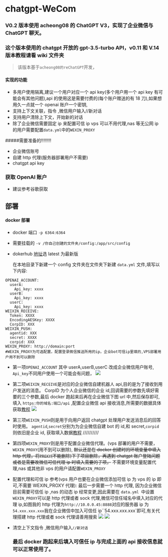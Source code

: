 # chatgpt-WeCom

### V0.2 版本使用 acheong08 的 ChatGPT V3，实现了企业微信与 ChatGPT 聊天。

### 这个版本使用的 chatgpt 开放的 gpt-3.5-turbo API，v0.11 和 V.14 版本教程请看 wiki 文件夹

> 该版本基于`acheong08的reChatGPT`开发，

#### 实现的功能

- 多用户使用隔离,建议一个用户对应一个 api key(多个用户用一个 api key 有可能会有其他问题),api 的使用这是需要付费的(每个账户赠送的有 18 刀),如果想用久一点就一个 openai 账户一个密钥,
- 支持上下文关联，指令 ,微信用户输入//新对话
- 支持用户清除上下文，开始新的对话
- 除了企业微信需要固定 ip 来配置可信 ip vps 可以不用代理,nas 等无公网 ip 的用户需要配置`data.yml`中的`WEXIN_PROXY`

#####需要准备的!!!!!!!!

- 企业微信账号
- 自建 http 代理(服务器部署用户不需要)
- chatgpt api key

### 获取 OpenAI 账户

- 建议参考谷歌获取

## 部署

#### docker 部署

- docker 端口 `-p 6364:6364`
- 需要挂载的 `-v /你自己创建的文件夹/config:/app/src/config`

- dokerhub [地址](https://hub.docker.com/r/yummys/chatgpt-wecom)选 latest 为最新版

  在本地目录下新建一个 config 文件夹在文件夹下新建 `data.yml` 文件,填写以下内容:

```YML
OPENAI_ACCOUNT:
  userA:
    Api_key: xxxx
  userB:
    Api_key: xxxx
  userC:
    Api_key: xxxx
WEIXIN_RECEIVE:
  Token: XXXX
  EncodingAESKey: XXXX
  CorpID: XXX
WEIXIN_PUSH:
  agentid: XXX
  secret: XXXX
  corpid: XXX
WEXIN_PROXY: http://domain:port
#WEXIN_PROXY为可选配置，配置登录微信推送所用的ip，企业bot可信ip里填的,VPS部署用户用不到可以删除
```

- 第一项`OPENAI_ACCOUNT` 其中 userA,userB,userC 改成企业微信用户账号, `Api_key`不同用户使用一个可能会有问题，
  <a href="https://sm.ms/image/cVypGqJbvgnSmRO" target="_blank"><img src="https://s2.loli.net/2023/02/10/cVypGqJbvgnSmRO.png" ></a>
- 第二项`WEIXIN_RECEIVE`是对应的企业微信自建机器人 api,目的是为了接收到用户发送的消息。
  CorpID 为个人企业微信的企业 id,回调需要的参数先填好需要的三个参数,最后 docker 跑起来后再在企业微信下图 url 中,然后保存即可,填入 `https:你的域名:端口/api` ,配置企业微信 api 接收消息,所需要的数据具体获取[教程](https://blog.csdn.net/zhaofuqiangmycomm/article/details/121633551)
  <a href="https://sm.ms/image/MfTPKUzNHI3Lrjq" target="_blank"><img src="https://s2.loli.net/2023/02/10/MfTPKUzNHI3Lrjq.png" ></a>
- 第三项`WEIXIN_PUSH`则是用于向用户返回 chatgpt 处理用户发送消息后的回答时使用。
  `agentid`,`secret`分别为为企业微信自建 bot 的 id,和 secret,`corpid`则依旧是企业 id, 获取填入数据[教程](https://www.pushplus.plus/doc/extend/cp.html#%E5%85%B7%E4%BD%93%E6%AD%A5%E9%AA%A4%E5%A6%82%E4%B8%8B)
  //////////
- 第四项`WEXIN_PROXY`则是用于配置企业微信代理。(vps 部署的用户不需要，`WEXIN_PROXY`(用不到可以删除),
  ~~默认还是在 docker 创建时的环境变量中填入 http 代理，将`PROXY`(不能删除)下子项目删除，再遇到 chatgpt 账户登陆问题或者是需要改微信可信代理 ip 时填入需要的子项，~~
  不需要环境变量配置代理,nas 或其他非 vps 的用户请配置`WEXIN_PROXY`
- 配置代理和可信 ip 参考(vps 用户也要在企业微信添加可信 ip 为 vps 的 ip 即可,不需要 WEXIN_PROXY 代理):
  最后一步需要一个 http 代理, 因为企业微信目前需要可信任 ip ,nas 的动态 ip 经常变更,因此需要在 `data.yml `中设置`WEXIN_PROXY`可以是 http 代理或者 sock 代理,微信可信任域名中填入对应的代理 ip,如图我的 http 代理为`http://10.0.0.45:8888`对应的服务器 ip 为`54.xxx.xxx.xxx`我在企业微信中加入可信任 ip``54.xxx.xxx.xxx`即可,有关代理搭建 http 代理或者 sock 代理请善用搜索
  <a href="https://sm.ms/image/ehZ7JEHQA6c53xm" target="_blank"><img src="https://s2.loli.net/2023/02/10/ehZ7JEHQA6c53xm.png" ></a>
  <a href="https://sm.ms/image/cz7yPgkrJLl2I1q" target="_blank"><img src="https://s2.loli.net/2023/02/10/cz7yPgkrJLl2I1q.png" ></a>

- 清空上下文指令 ,微信用户输入`//新对话`

  ### 最后 docker 跑起来后填入可信任 ip 与完成上面的 api 接收信息就可以正常使用了。
